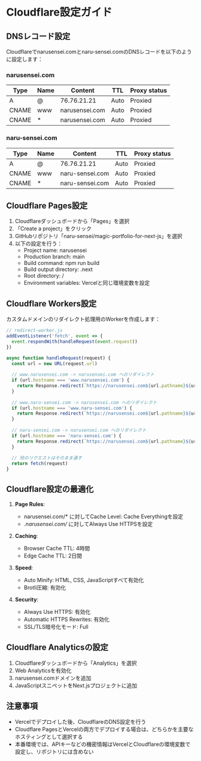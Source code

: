 # Cloudflare設定ガイド

## DNSレコード設定

Cloudflareでnarusensei.comとnaru-sensei.comのDNSレコードを以下のように設定します：

### narusensei.com

| Type | Name | Content | TTL | Proxy status |
|------|------|---------|-----|--------------|
| A | @ | 76.76.21.21 | Auto | Proxied |
| CNAME | www | narusensei.com | Auto | Proxied |
| CNAME | * | narusensei.com | Auto | Proxied |

### naru-sensei.com

| Type | Name | Content | TTL | Proxy status |
|------|------|---------|-----|--------------|
| A | @ | 76.76.21.21 | Auto | Proxied |
| CNAME | www | naru-sensei.com | Auto | Proxied |
| CNAME | * | naru-sensei.com | Auto | Proxied |

## Cloudflare Pages設定

1. Cloudflareダッシュボードから「Pages」を選択
2. 「Create a project」をクリック
3. GitHubリポジトリ「naru-sensei/magic-portfolio-for-next-js」を選択
4. 以下の設定を行う：
   - Project name: narusensei
   - Production branch: main
   - Build command: npm run build
   - Build output directory: .next
   - Root directory: /
   - Environment variables: Vercelと同じ環境変数を設定

## Cloudflare Workers設定

カスタムドメインのリダイレクト処理用のWorkerを作成します：

```js
// redirect-worker.js
addEventListener('fetch', event => {
  event.respondWith(handleRequest(event.request))
})

async function handleRequest(request) {
  const url = new URL(request.url)
  
  // www.narusensei.com -> narusensei.com へのリダイレクト
  if (url.hostname === 'www.narusensei.com') {
    return Response.redirect(`https://narusensei.com${url.pathname}${url.search}`, 301)
  }
  
  // www.naru-sensei.com -> narusensei.com へのリダイレクト
  if (url.hostname === 'www.naru-sensei.com') {
    return Response.redirect(`https://narusensei.com${url.pathname}${url.search}`, 301)
  }
  
  // naru-sensei.com -> narusensei.com へのリダイレクト
  if (url.hostname === 'naru-sensei.com') {
    return Response.redirect(`https://narusensei.com${url.pathname}${url.search}`, 301)
  }
  
  // 他のリクエストはそのまま通す
  return fetch(request)
}
```

## Cloudflare設定の最適化

1. **Page Rules**:
   - narusensei.com/* に対してCache Level: Cache Everythingを設定
   - *.narusensei.com/* に対してAlways Use HTTPSを設定

2. **Caching**:
   - Browser Cache TTL: 4時間
   - Edge Cache TTL: 2日間

3. **Speed**:
   - Auto Minify: HTML, CSS, JavaScriptすべて有効化
   - Brotli圧縮: 有効化

4. **Security**:
   - Always Use HTTPS: 有効化
   - Automatic HTTPS Rewrites: 有効化
   - SSL/TLS暗号化モード: Full

## Cloudflare Analyticsの設定

1. Cloudflareダッシュボードから「Analytics」を選択
2. Web Analyticsを有効化
3. narusensei.comドメインを追加
4. JavaScriptスニペットをNext.jsプロジェクトに追加

## 注意事項

- Vercelでデプロイした後、CloudflareのDNS設定を行う
- Cloudflare PagesとVercelの両方でデプロイする場合は、どちらかを主要なホスティングとして選択する
- 本番環境では、APIキーなどの機密情報はVercelとCloudflareの環境変数で設定し、リポジトリには含めない
